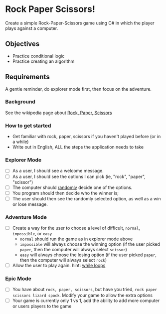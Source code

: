 # Rock Paper Scissors!

Create a simple Rock-Paper-Scissors game using C# in which the player plays against a computer.

## Objectives

- Practice conditional logic
- Practice creating an algorithm

## Requirements

A gentle reminder, do explorer mode first, then focus on the adventure.

### Background

See the wikipedia page about [Rock, Paper, Scissors](https://en.wikipedia.org/wiki/Rock%E2%80%93paper%E2%80%93scissors)

### How to get started

- Get familiar with rock, paper, scissors if you haven't played before (or in a while)
- Write out in English, ALL the steps the application needs to take

### Explorer Mode

- [ ] As a user, I should see a welcome message.
- [ ] As a user, I should see the options I can pick (ie, "rock", "paper", "scissor")
- [ ] The computer should [randomly](https://docs.microsoft.com/en-us/dotnet/api/system.random?view=netcore-3.1) decide one of the options.
- [ ] You program should then decide who the winner is;
- [ ] The user should then see the randomly selected option, as well as a win or lose message.

### Adventure Mode

- [ ] Create a way for the user to choose a level of difficult, `normal`, `impossible`, or `easy`
  - `normal` should run the game as in explorer mode above
  - `impossible` will always choose the winning option (if the user picked `paper`, then the computer will always select `scissor`)
  - `easy` will always choose the losing option (if the user picked `paper`, then the computer will always select `rock`)
- [ ] Allow the user to play again. hint: [while loops](https://docs.microsoft.com/en-us/dotnet/csharp/language-reference/keywords/while)

### Epic Mode

- [ ] You have about `rock, paper, scissors`, but have you tried, `rock paper scissors lizard spock`. Modify your game to allow the extra options
- [ ] Your game is currently only 1 vs 1, add the ability to add more computer or users players to the game
